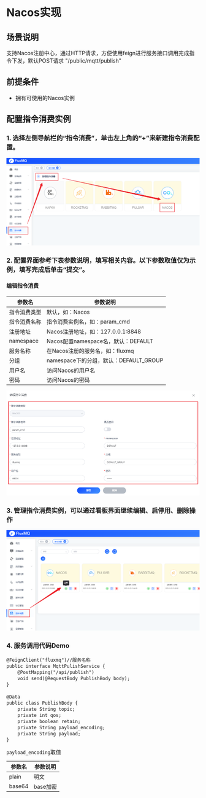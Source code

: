# Nacos实现

## 场景说明
支持Nacos注册中心，通过HTTP请求，方便使用feign进行服务接口调用完成指令下发，默认POST请求 "/public/mqtt/publish"

## 前提条件
- 拥有可使用的Nacos实例

## 配置指令消费实例
### 1. 选择左侧导航栏的“指令消费”，单击左上角的“+”来新建指令消费配置。
![nacos_cmd_1.png](../../../assets/images/command/nacos_cmd_1.png)

### 2. 配置界面参考下表参数说明，填写相关内容。以下参数取值仅为示例，填写完成后单击“提交”。
#### 编辑指令消费
| **参数名**    | **参数说明**                       |
|------------|--------------------------------|
| 指令消费类型     | 默认，如：Nacos                     |
| 指令消费名称     | 指令消费实例名，如：param_cmd            |
| 注册地址       | Nacos注册地址，如：127.0.0.1:8848     |
| namespace  | Nacos配置namespace名，默认：DEFAULT   |
| 服务名称       | 在Nacos注册的服务名，如：fluxmq          |
| 分组         | namespace下的分组，默认：DEFAULT_GROUP |
| 用户名        | 访问Nacos的用户名                    |
| 密码         | 访问Nacos的密码                     |
![nacos_cmd_2.png](../../../assets/images/command/nacos_cmd_2.png)

### 3. 管理指令消费实例，可以通过看板界面继续编辑、启停用、删除操作
![nacos_cmd_3.png](../../../assets/images/command/nacos_cmd_3.png)

### 4. 服务调用代码Demo
```
@FeignClient("fluxmq")//服务名称
public interface MqttPulishService {
    @PostMapping("/api/publish")
    void send(@RequestBody PublishBody body);
}

@Data
public class PublishBody {
    private String topic;
    private int qos;
    private boolean retain;
    private String payload_encoding;
    private String payload;
}

```

`payload_encoding`取值

| **参数名**      | **参数说明**                         |
|--------------|----------------------------------|
| plain         | 明文 |
| base64 | base加密               |
